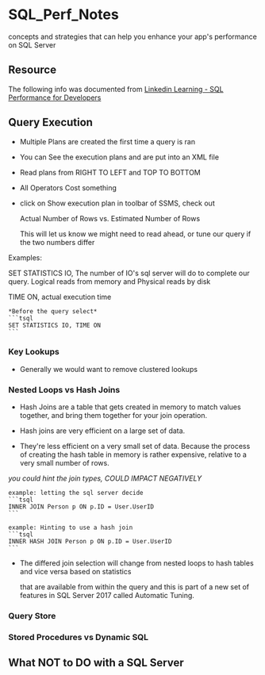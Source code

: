 # SQL_Perf_Notes
concepts and strategies that can help you enhance your app's performance on SQL Server

## Resource

The following info was documented from [Linkedin Learning - SQL Performance for Developers](https://www.linkedin.com/learning/sql-server-performance-for-developers/execution-plans-introduction)


## Query Execution

- Multiple Plans are created the first time a query is ran

- You can See the execution plans and are put into an XML file

- Read plans from RIGHT TO LEFT and TOP TO BOTTOM

- All Operators Cost something

- click on Show execution plan in toolbar of SSMS, check out 

    Actual Number of Rows vs. Estimated Number of Rows

    This will let us know we might need to read ahead, or tune our query if the two numbers differ

Examples:

SET STATISTICS IO, The number of IO's sql server will do to complete our query. Logical reads from memory and Physical reads by disk

TIME ON, actual execution time 

    *Before the query select*
    ```tsql
    SET STATISTICS IO, TIME ON
    ```

### Key Lookups

- Generally we would want to remove clustered lookups

### Nested Loops vs Hash Joins

- Hash Joins are a table that gets created in memory to match values together, and bring them together for your join operation.

- Hash joins are very efficient on a large set of data.

- They're less efficient on a very small set of data. Because the process of creating the hash table in memory is rather expensive, relative to a very small number of rows.

*you could hint the join types, COULD IMPACT NEGATIVELY*

    example: letting the sql server decide
    ```tsql
    INNER JOIN Person p ON p.ID = User.UserID
    ```

    example: Hinting to use a hash join
    ```tsql
    INNER HASH JOIN Person p ON p.ID = User.UserID
    ```

- The differed join selection will change from nested loops to hash tables and vice versa based on statistics 
    
    that are available from within the query and this is part of a new set of features in SQL Server 2017 called Automatic Tuning.


### Query Store


### Stored Procedures vs Dynamic SQL



## What NOT to DO with a SQL Server


